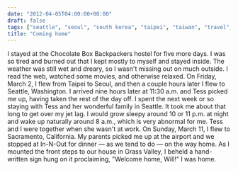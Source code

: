 ```yaml
---
date: "2012-04-05T04:00:00+00:00"
draft: false
tags: ["seattle", "seoul", "south korea", "taipei", "taiwan", "travel", "usa", "sacramento", "grass valley"]
title: "Coming home"
---
```

I stayed at the Chocolate Box Backpackers hostel for five more days. I was so tired and burned out that I kept mostly to myself and stayed inside. The weather was still wet and dreary, so I wasn't missing out on much outside. I read the web, watched some movies, and otherwise relaxed. On Friday, March 2, I flew from Taipei to Seoul, and then a couple hours later I flew to Seattle, Washington. I arrived nine hours later at 11:30 a.m. and Tess picked me up, having taken the rest of the day off. I spent the next week or so staying with Tess and her wonderful family in Seattle. It took me about that long to get over my jet lag. I would grow sleepy around 10 or 11 p.m. at night and wake up naturally around 8 a.m., which is very abnormal for me. Tess and I were together when she wasn't at work. On Sunday, March 11, I flew to Sacramento, California. My parents picked me up at the airport and we stopped at In-N-Out for dinner — as we tend to do — on the way home. As I mounted the front steps to our house in Grass Valley, I beheld a hand-written sign hung on it proclaiming, "Welcome home, Will!" I was home.
